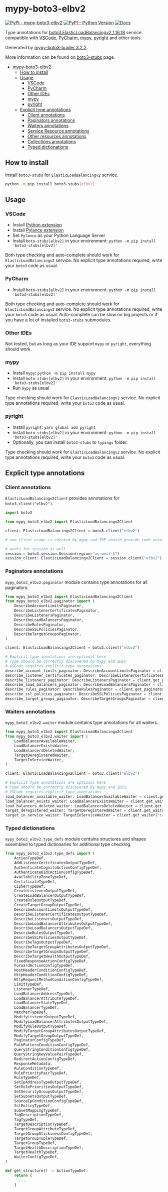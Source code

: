 # mypy-boto3-elbv2

[![PyPI - mypy-boto3-elbv2](https://img.shields.io/pypi/v/mypy-boto3-elbv2.svg?color=blue)](https://pypi.org/project/mypy-boto3-elbv2)
[![PyPI - Python Version](https://img.shields.io/pypi/pyversions/mypy-boto3-elbv2.svg?color=blue)](https://pypi.org/project/mypy-boto3-elbv2)
[![Docs](https://img.shields.io/readthedocs/mypy-boto3-builder.svg?color=blue)](https://mypy-boto3-builder.readthedocs.io/)

Type annotations for
[boto3.ElasticLoadBalancingv2 1.16.18](https://boto3.amazonaws.com/v1/documentation/api/1.16.18/reference/services/elbv2.html#ElasticLoadBalancingv2) service
compatible with
[VSCode](https://code.visualstudio.com/),
[PyCharm](https://www.jetbrains.com/pycharm/),
[mypy](https://github.com/python/mypy),
[pyright](https://github.com/microsoft/pyright)
and other tools.

Generated by [mypy-boto3-buider 3.2.2](https://github.com/vemel/mypy_boto3_builder).

More information can be found on [boto3-stubs](https://pypi.org/project/boto3-stubs/) page.

- [mypy-boto3-elbv2](#mypy-boto3-elbv2)
  - [How to install](#how-to-install)
  - [Usage](#usage)
    - [VSCode](#vscode)
    - [PyCharm](#pycharm)
    - [Other IDEs](#other-ides)
    - [mypy](#mypy)
    - [pyright](#pyright)
  - [Explicit type annotations](#explicit-type-annotations)
    - [Client annotations](#client-annotations)
    - [Paginators annotations](#paginators-annotations)
    - [Waiters annotations](#waiters-annotations)
    - [Service Resource annotations](#service-resource-annotations)
    - [Other resources annotations](#other-resources-annotations)
    - [Collections annotations](#collections-annotations)
    - [Typed dictionations](#typed-dictionations)

## How to install

Install `boto3-stubs` for `ElasticLoadBalancingv2` service.

```bash
python -m pip install boto3-stubs[elbv2]
```

## Usage

### VSCode

- Install [Python extension](https://marketplace.visualstudio.com/items?itemName=ms-python.python)
- Install [Pylance extension](https://marketplace.visualstudio.com/items?itemName=ms-python.vscode-pylance)
- Set `Pylance` as your Python Language Server
- Install `boto-stubs[elbv2]` in your environment: `python -m pip install 'boto3-stubs[elbv2]'`

Both type checking and auto-complete should work for `ElasticLoadBalancingv2` service.
No explicit type annotations required, write your `boto3` code as usual.

### PyCharm

- Install `boto-stubs[elbv2]` in your environment: `python -m pip install 'boto3-stubs[elbv2]'`

Both type checking and auto-complete should work for `ElasticLoadBalancingv2` service.
No explicit type annotations required, write your `boto3` code as usual.
Auto-complete can be slow on big projects or if you have a lot of installed `boto3-stubs` submodules.

### Other IDEs

Not tested, but as long as your IDE support `mypy` or `pyright`, everything should work.

### mypy

- Install `mypy`: `python -m pip install mypy`
- Install `boto-stubs[elbv2]` in your environment: `python -m pip install 'boto3-stubs[elbv2]'`
- Run `mypy` as usual

Type checking should work for `ElasticLoadBalancingv2` service.
No explicit type annotations required, write your `boto3` code as usual.

### pyright

- Install `pyright`: `yarn global add pyright`
- Install `boto-stubs[elbv2]` in your environment: `python -m pip install 'boto3-stubs[elbv2]'`
- Optionally, you can install `boto3-stubs` to `typings` folder.

Type checking should work for `ElasticLoadBalancingv2` service.
No explicit type annotations required, write your `boto3` code as usual.

## Explicit type annotations

### Client annotations

`ElasticLoadBalancingv2Client` provides annotations for `boto3.client("elbv2")`.

```python
import boto3

from mypy_boto3_elbv2 import ElasticLoadBalancingv2Client

client: ElasticLoadBalancingv2Client = boto3.client("elbv2")

# now client usage is checked by mypy and IDE should provide code auto-complete

# works for session as well
session = boto3.session.Session(region="us-west-1")
session_client: ElasticLoadBalancingv2Client = session.client("elbv2")
```

### Paginators annotations

`mypy_boto3_elbv2.paginator` module contains type annotations for all paginators.

```python
from mypy_boto3_elbv2 import ElasticLoadBalancingv2Client
from mypy_boto3_elbv2.paginator import (
    DescribeAccountLimitsPaginator,
    DescribeListenerCertificatesPaginator,
    DescribeListenersPaginator,
    DescribeLoadBalancersPaginator,
    DescribeRulesPaginator,
    DescribeSSLPoliciesPaginator,
    DescribeTargetGroupsPaginator,
)

client: ElasticLoadBalancingv2Client = boto3.client("elbv2")

# Explicit type annotations are optional here
# Type should be correctly discovered by mypy and IDEs
# VSCode requires explicit type annotations
describe_account_limits_paginator: DescribeAccountLimitsPaginator = client.get_paginator("describe_account_limits")
describe_listener_certificates_paginator: DescribeListenerCertificatesPaginator = client.get_paginator("describe_listener_certificates")
describe_listeners_paginator: DescribeListenersPaginator = client.get_paginator("describe_listeners")
describe_load_balancers_paginator: DescribeLoadBalancersPaginator = client.get_paginator("describe_load_balancers")
describe_rules_paginator: DescribeRulesPaginator = client.get_paginator("describe_rules")
describe_ssl_policies_paginator: DescribeSSLPoliciesPaginator = client.get_paginator("describe_ssl_policies")
describe_target_groups_paginator: DescribeTargetGroupsPaginator = client.get_paginator("describe_target_groups")
```


### Waiters annotations

`mypy_boto3_elbv2.waiter` module contains type annotations for all waiters.

```python
from mypy_boto3_elbv2 import ElasticLoadBalancingv2Client
from mypy_boto3_elbv2.waiter import (
    LoadBalancerAvailableWaiter,
    LoadBalancerExistsWaiter,
    LoadBalancersDeletedWaiter,
    TargetDeregisteredWaiter,
    TargetInServiceWaiter,
)

client: ElasticLoadBalancingv2Client = boto3.client("elbv2")

# Explicit type annotations are optional here
# Type should be correctly discovered by mypy and IDEs
# VSCode requires explicit type annotations
load_balancer_available_waiter: LoadBalancerAvailableWaiter = client.get_waiter("load_balancer_available")
load_balancer_exists_waiter: LoadBalancerExistsWaiter = client.get_waiter("load_balancer_exists")
load_balancers_deleted_waiter: LoadBalancersDeletedWaiter = client.get_waiter("load_balancers_deleted")
target_deregistered_waiter: TargetDeregisteredWaiter = client.get_waiter("target_deregistered")
target_in_service_waiter: TargetInServiceWaiter = client.get_waiter("target_in_service")
```





### Typed dictionations

`mypy_boto3_elbv2.type_defs` module contains structures and shapes assembled
to typed dictionaries for additional type checking.

```python
from mypy_boto3_elbv2.type_defs import (
    ActionTypeDef,
    AddListenerCertificatesOutputTypeDef,
    AuthenticateCognitoActionConfigTypeDef,
    AuthenticateOidcActionConfigTypeDef,
    AvailabilityZoneTypeDef,
    CertificateTypeDef,
    CipherTypeDef,
    CreateListenerOutputTypeDef,
    CreateLoadBalancerOutputTypeDef,
    CreateRuleOutputTypeDef,
    CreateTargetGroupOutputTypeDef,
    DescribeAccountLimitsOutputTypeDef,
    DescribeListenerCertificatesOutputTypeDef,
    DescribeListenersOutputTypeDef,
    DescribeLoadBalancerAttributesOutputTypeDef,
    DescribeLoadBalancersOutputTypeDef,
    DescribeRulesOutputTypeDef,
    DescribeSSLPoliciesOutputTypeDef,
    DescribeTagsOutputTypeDef,
    DescribeTargetGroupAttributesOutputTypeDef,
    DescribeTargetGroupsOutputTypeDef,
    DescribeTargetHealthOutputTypeDef,
    FixedResponseActionConfigTypeDef,
    ForwardActionConfigTypeDef,
    HostHeaderConditionConfigTypeDef,
    HttpHeaderConditionConfigTypeDef,
    HttpRequestMethodConditionConfigTypeDef,
    LimitTypeDef,
    ListenerTypeDef,
    LoadBalancerAddressTypeDef,
    LoadBalancerAttributeTypeDef,
    LoadBalancerStateTypeDef,
    LoadBalancerTypeDef,
    MatcherTypeDef,
    ModifyListenerOutputTypeDef,
    ModifyLoadBalancerAttributesOutputTypeDef,
    ModifyRuleOutputTypeDef,
    ModifyTargetGroupAttributesOutputTypeDef,
    ModifyTargetGroupOutputTypeDef,
    PaginatorConfigTypeDef,
    PathPatternConditionConfigTypeDef,
    QueryStringConditionConfigTypeDef,
    QueryStringKeyValuePairTypeDef,
    RedirectActionConfigTypeDef,
    ResponseMetadata,
    RuleConditionTypeDef,
    RulePriorityPairTypeDef,
    RuleTypeDef,
    SetIpAddressTypeOutputTypeDef,
    SetRulePrioritiesOutputTypeDef,
    SetSecurityGroupsOutputTypeDef,
    SetSubnetsOutputTypeDef,
    SourceIpConditionConfigTypeDef,
    SslPolicyTypeDef,
    SubnetMappingTypeDef,
    TagDescriptionTypeDef,
    TagTypeDef,
    TargetDescriptionTypeDef,
    TargetGroupAttributeTypeDef,
    TargetGroupStickinessConfigTypeDef,
    TargetGroupTupleTypeDef,
    TargetGroupTypeDef,
    TargetHealthDescriptionTypeDef,
    TargetHealthTypeDef,
    WaiterConfigTypeDef,
)

def get_structure() -> ActionTypeDef:
    return {
      ...
    }
```
